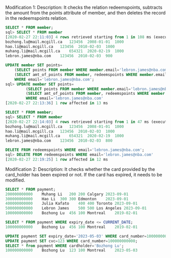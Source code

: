 Modification 1:
Description: It checks the relation redeemspoints, subtracts the amount from the points attribute of member, and then deletes the record in the redeemspoints relation.
```sql
SELECT * FROM member;
sql> SELECT * FROM member
[2020-02-27 22:11:03] 4 rows retrieved starting from 1 in 108 ms (execution: 12 ms, fetching: 96 ms)
bozhong.lu@mail.mcgill.ca	123456	2008-01-01	1000
hao.li@mail.mcgill.ca	123456	2010-02-03	1000
muhang.li@mail.mcgill.ca	654321	2020-02-19	1000
lebron.james@nba.com	123456	2010-02-03	900

UPDATE member SET points=
    (SELECT points FROM member WHERE member.email='lebron.james@nba.com') -
    (SELECT amt_of_points FROM member, redeemspoints WHERE member.email=redeemspoints.email)
    WHERE email='lebron.james@nba.com';
sql> UPDATE member SET points=
         (SELECT points FROM member WHERE member.email='lebron.james@nba.com') -
         (SELECT amt_of_points FROM member, redeemspoints WHERE member.email=redeemspoints.email)
         WHERE email='lebron.james@nba.com'
[2020-02-27 22:13:36] 1 row affected in 13 ms

SELECT * FROM member;
sql> SELECT * FROM member
[2020-02-27 22:14:03] 4 rows retrieved starting from 1 in 47 ms (execution: 13 ms, fetching: 34 ms)
bozhong.lu@mail.mcgill.ca	123456	2008-01-01	1000
hao.li@mail.mcgill.ca	123456	2010-02-03	1000
muhang.li@mail.mcgill.ca	654321	2020-02-19	1000
lebron.james@nba.com	123456	2010-02-03	800

DELETE FROM redeemspoints WHERE email='lebron.james@nba.com';
sql> DELETE FROM redeemspoints WHERE email='lebron.james@nba.com'
[2020-02-27 22:19:25] 1 row affected in 12 ms

```

Modification 2:
Description: It checks whether the card provided by the card_holder has been expired or not. If the card has expired, it needs to be modified.
```sql
SELECT * FROM payment;
200000000000	Muhang Li	200	200 Calgary	2023-09-01
300000000000	Hao Li	300	300 Edmonton	2023-09-01
400000000000	Julia Kafato	400	400 Toronto	2023-09-01
500000000000	Lebron James	500	500 Los Angeles	2023-09-01
100000000000	Bozhong Lu	456	100 Montreal	2019-02-01

SELECT * FROM payment WHERE expiry_date <= CURRENT_DATE;
100000000000	Bozhong Lu	456	100 Montreal	2019-02-01

UPDATE payment SET expiry_date='2023-05-03' WHERE card_number=100000000000;
UPDATE payment SET cvc=123 WHERE card_number=100000000000;
SELECT * from payment WHERE cardholder='Bozhong Lu';
100000000000	Bozhong Lu	123	100 Montreal	2023-05-03

```
